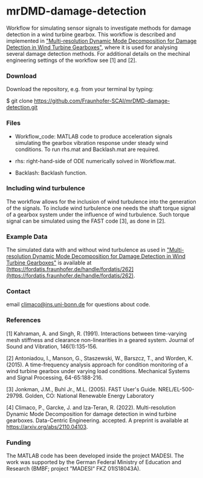 # mrDMD-damage-detection
Workflow for simulating sensor signals to investigate methods for damage detection in a wind turbine gearbox. This workflow is described and implemented in ["Multi-resolution Dynamic Mode Decomposition for Damage Detection in Wind Turbine Gearboxes"](https://arxiv.org/abs/2110.04103), where it is used for analysing several damage detection methods. For additional details on the mechinal engineering settings of the workflow see [1] and [2].


### Download

Download the repository, e.g. from your terminal by typing:

$ git clone https://github.com/Fraunhofer-SCAI/mrDMD-damage-detection.git

### Files

- Workflow_code: MATLAB code to produce acceleration signals simulating the gearbox vibration response under steady wind conditions. To run rhs.mat and Backlash.mat are required.


- rhs: right-hand-side of ODE numerically solved in Workflow.mat.


- Backlash: Backlash function.

### Including wind turbulence
The workflow allows for the inclusion of wind turbulence into the generation of the signals. To include wind turbulence one needs the shaft torque signal of a gearbox system under the influence of wind turbulence. Such torque signal can be simulated using the FAST code [3], as done in [2].

### Example Data
The simulated data with and without wind turbulence as used in ["Multi-resolution Dynamic Mode Decomposition for Damage Detection in Wind Turbine Gearboxes"](https://arxiv.org/abs/2110.04103) is available at 
[https://fordatis.fraunhofer.de/handle/fordatis/262](https://fordatis.fraunhofer.de/handle/fordatis/262).

### Contact 

 email [climaco@ins.uni-bonn.de](mailto:climaco@ins.uni-bonn.de) for questions about code.


### References

[1] Kahraman, A. and Singh, R. (1991). Interactions between time-varying mesh stiffness and clearance non-linearities in a geared system. Journal of Sound and Vibration, 146(1):135-156.

[2] Antoniadou, I., Manson, G., Staszewski, W., Barszcz, T., and Worden, K. (2015). A time-frequency analysis approach for condition monitoring of a wind turbine gearbox under varying load conditions. Mechanical Systems and Signal Processing, 64-65:188-216.

[3] Jonkman, J.M., Buhl Jr., M.L. (2005). FAST User's Guide. NREL/EL-500-29798. Golden, CO: National Renewable Energy Laboratory

[4] Climaco, P., Garcke, J. and Iza-Teran, R. (2022). Multi-resolution Dynamic Mode Decomposition for damage detection in wind turbine gearboxes. Data-Centric Engineering. accepted. A preprint is available at https://arxiv.org/abs/2110.04103.



### Funding

The MATLAB code has been developed inside the project MADESI. The work was supported by the German Federal Ministry of Education and Research (BMBF; project
”MADESI“ FKZ 01IS18043A).


